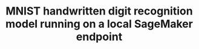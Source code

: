 ---
title: "MNIST handwritten digit recognition model running on a local SageMaker endpoint"
description: "Full-Stack application showcasing the deployment and invocation of a SageMaker endpoint on LocalStack"
hide_feedback: true
hide_readingtime: true
type: applications
tags:
- machine-learning
- serverless
---